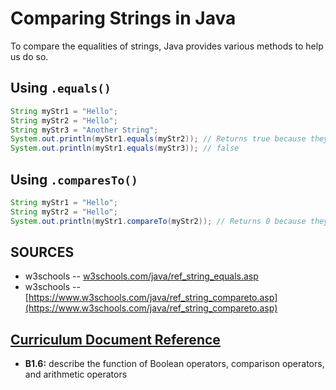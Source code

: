 # Comparing Strings in Java

To compare the equalities of strings, Java provides various methods to help us do so.

## Using ```.equals()```
```java
String myStr1 = "Hello";
String myStr2 = "Hello";
String myStr3 = "Another String";
System.out.println(myStr1.equals(myStr2)); // Returns true because they are equal
System.out.println(myStr1.equals(myStr3)); // false
```

## Using ```.comparesTo()```
```java
String myStr1 = "Hello";
String myStr2 = "Hello";
System.out.println(myStr1.compareTo(myStr2)); // Returns 0 because they are equal
```

## SOURCES
- w3schools -- [w3schools.com/java/ref_string_equals.asp](w3schools.com/java/ref_string_equals.asp)
- w3schools -- [https://www.w3schools.com/java/ref_string_compareto.asp](https://www.w3schools.com/java/ref_string_compareto.asp)
## [Curriculum Document Reference](https://www.edu.gov.on.ca/eng/curriculum/secondary/computer10to12_2008.pdf)
- __B1.6:__ describe the function of Boolean operators, comparison operators, and arithmetic operators
